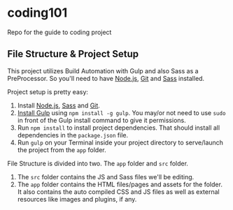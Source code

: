 # coding101
Repo for the guide to coding project

## File Structure & Project Setup
This project utilizes Build Automation with Gulp and also Sass as a PreProcessor. So you'll need to have [Node.js](http://nodejs.org/download), [Git](http://git-scm.com) and [Sass](http://sass-lang.com/tutorial.html) installed.

Project setup is pretty easy:

1. Install [Node.js](http://nodejs.org/download), [Sass](http://sass-lang.com/tutorial.html) and [Git](http://git-scm.com).
2. [Install Gulp](http://Gulpjs.com/) using `npm install -g gulp`. You may/or not need to use `sudo` in front of the Gulp install command to give it permissions.
3. Run `npm install` to install project dependencies. That should install all dependencies in the `package.json` file.
4. Run `gulp` on your Terminal inside your project directory to serve/launch the project from the `app` folder.

File Structure is divided into two. The `app` folder and `src` folder.

1. The `src` folder contains the JS and Sass files we'll be editing.
2. The `app` folder contains the HTML files/pages and assets for the folder. It also contains the auto compiled CSS and JS files as well as external resources like images and plugins, if any.
